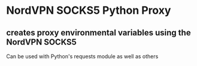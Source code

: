 # NordVPN SOCKS5 Python Proxy

## creates proxy environmental variables using the NordVPN SOCKS5

Can be used with Python's requests module as well as others